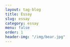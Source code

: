 ```yaml
---
layout: tag-blog
title: Essay
slug: essay
category: essay
menu: false
order: 1
header-img: "/img/bear.jpg"
---
```


